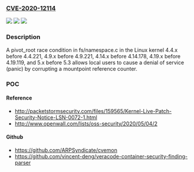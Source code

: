 ### [CVE-2020-12114](https://cve.mitre.org/cgi-bin/cvename.cgi?name=CVE-2020-12114)
![](https://img.shields.io/static/v1?label=Product&message=n%2Fa&color=blue)
![](https://img.shields.io/static/v1?label=Version&message=n%2Fa&color=blue)
![](https://img.shields.io/static/v1?label=Vulnerability&message=n%2Fa&color=brighgreen)

### Description

A pivot_root race condition in fs/namespace.c in the Linux kernel 4.4.x before 4.4.221, 4.9.x before 4.9.221, 4.14.x before 4.14.178, 4.19.x before 4.19.119, and 5.x before 5.3 allows local users to cause a denial of service (panic) by corrupting a mountpoint reference counter.

### POC

#### Reference
- http://packetstormsecurity.com/files/159565/Kernel-Live-Patch-Security-Notice-LSN-0072-1.html
- http://www.openwall.com/lists/oss-security/2020/05/04/2

#### Github
- https://github.com/ARPSyndicate/cvemon
- https://github.com/vincent-deng/veracode-container-security-finding-parser

